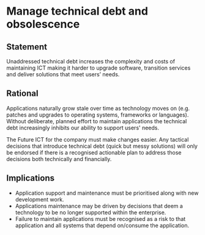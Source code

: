 # Manage technical debt and obsolescence

## Statement
Unaddressed technical debt increases the complexity and costs of maintaining ICT making it harder to upgrade software, transition services and deliver solutions that meet users’ needs.

## Rational
Applications naturally grow stale over time as technology moves on (e.g. patches and upgrades to operating systems, frameworks or languages).  Without deliberate, planned effort to maintain applications the technical debt increasingly inhibits our ability to support users' needs.

The Future ICT for the company must make changes easier. Any tactical decisions that introduce technical debt (quick but messy solutions) will only be endorsed if there is a recognised actionable plan to address those decisions both technically and financially.

## Implications
- Application support and maintenance must be prioritised along with new development work.
- Applications maintenance may be driven by decisions that deem a technology to be no longer supported within the enterprise.
- Failure to maintain applications must be recognised as a risk to that application and all systems that depend on/consume the application.